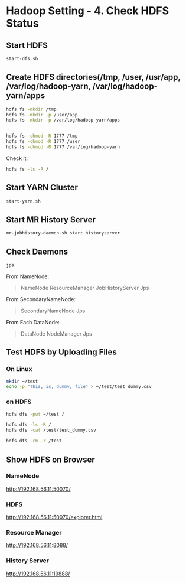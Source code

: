 # Hadoop Setting - 4. Check HDFS Status


## Start HDFS

```sh
start-dfs.sh
```

## Create HDFS directories(/tmp, /user, /usr/app, /var/log/hadoop-yarn, /var/log/hadoop-yarn/apps

```sh
hdfs fs -mkdir /tmp
hdfs fs -mkdir -p /user/app
hdfs fs -mkdir -p /var/log/hadoop-yarn/apps


hdfs fs -chmod -R 1777 /tmp
hdfs fs -chmod -R 1777 /user
hdfs fs -chmod -R 1777 /var/log/hadoop-yarn
```

Check it:
```sh
hdfs fs -ls -R /
```

## Start YARN Cluster

```sh
start-yarn.sh
```

## Start MR History Server

```sh
mr-jobhistory-daemon.sh start historyserver
```


## Check Daemons

```sh
jps
```

From NameNode:
>NameNode
>ResourceManager
>JobHistoryServer
>Jps

From SecondaryNameNode:
>SecondaryNameNode
>Jps

From Each DataNode:
>DataNode
>NodeManager
>Jps


## Test HDFS by Uploading Files

### On Linux
```sh
mkdir ~/test
echo -p "This, is, dummy, file" > ~/test/test_dummy.csv 
```


### on HDFS

```sh
hdfs dfs -put ~/test /

hdfs dfs -ls -R /
hdfs dfs -cat /test/test_dummy.csv

hdfs dfs -rm -r /test
```

## Show HDFS on Browser

### NameNode
http://192.168.56.11:50070/

### HDFS
http://192.168.56.11:50070/explorer.html

### Resource Manager
http://192.168.56.11:8088/

### History Server
http://192.168.56.11:19888/


